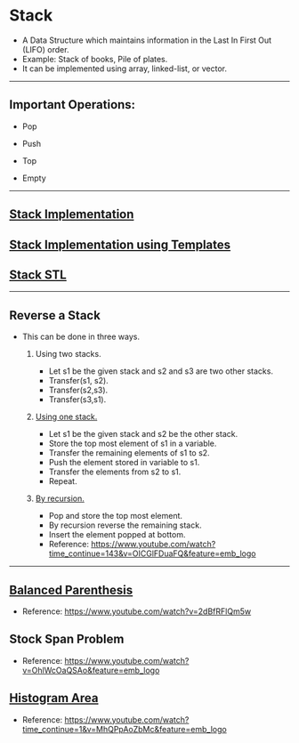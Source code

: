 # Stack

* A Data Structure which maintains information in the Last In First Out (LIFO) order.
* Example: Stack of books, Pile of plates.
* It can be implemented using array, linked-list, or vector.

<hr/>

## Important Operations:
* Pop

* Push

* Top

* Empty

<hr/>

## <a href="https://github.com/sanya2508/Stack/blob/master/stackImplementationByVector.cpp">Stack Implementation</a>

## <a href="https://github.com/sanya2508/Stack/blob/master/stackTemplate.cpp">Stack Implementation using Templates </a>

## <a href="https://github.com/sanya2508/Stack/blob/master/stack%20STL.cpp">Stack STL </a>

<hr/>

## Reverse a Stack
 * This can be done in three ways.
   1. Using two stacks.
      * Let s1 be the given stack and s2 and s3 are two other stacks.
      * Transfer(s1, s2).
      * Transfer(s2,s3).
      * Transfer(s3,s1).

   2. <a href="https://github.com/sanya2508/Stack/blob/master/ReverseStackUsingOneExtraStack.cpp">Using one stack.</a>
      * Let s1 be the given stack and s2 be the other stack.
      * Store the top most element of s1 in a variable.
      * Transfer the remaining elements of s1 to s2.
      * Push the element stored in variable to s1.
      * Transfer the elements from s2 to s1.
      * Repeat.

   3. <a href="https://github.com/sanya2508/Stack/blob/master/reverseStackByRecursion.cpp">By recursion.</a>
      * Pop and store the top most element.
      * By recursion reverse the remaining stack.
      * Insert the element popped at bottom.
      * Reference: https://www.youtube.com/watch?time_continue=143&v=OICGlFDuaFQ&feature=emb_logo

<hr/>

## <a href="https://github.com/sanya2508/Stack/blob/master/balancedParenthesisUpdated.cpp">Balanced Parenthesis</a>
 * Reference: https://www.youtube.com/watch?v=2dBfRFlQm5w

## Stock Span Problem
 * Reference: https://www.youtube.com/watch?v=OhlWcOaQSAo&feature=emb_logo

## <a href="https://github.com/sanya2508/Stack/blob/master/histogram.cpp">Histogram Area</a>
 * Reference: https://www.youtube.com/watch?time_continue=1&v=MhQPpAoZbMc&feature=emb_logo

